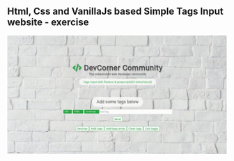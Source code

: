 Html, Css and VanillaJs based Simple Tags Input website - exercise
---

![SimpleTagsInput](https://github.com/r4nd3l/SimpleTagsInput/blob/master/img/sample.gif)
